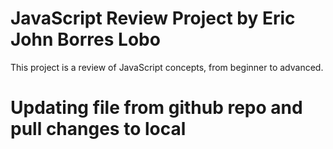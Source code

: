 # JavaScript Review Project by Eric John Borres Lobo
This project is a review of JavaScript concepts, from beginner to advanced.

# Updating file from github repo and pull changes to local
